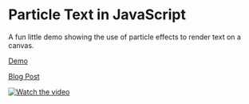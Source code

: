 # Particle Text in JavaScript

A fun little demo showing the use of particle effects to render text on a canvas.

[Demo](http://nullcandy.com/demo/particletext.html)

[Blog Post](http://nullcandy.com/particle-text-in-xna-and-javascript/)

[![Watch the video](https://github.com/darwish/particle-text/assets/292570/122e0fdb-2ccf-4afc-9c05-43993f23df7f)](https://youtu.be/2HrIbEiwPzQ)
